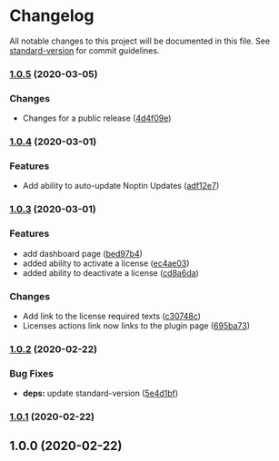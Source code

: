 # Changelog

All notable changes to this project will be documented in this file. See [standard-version](https://github.com/conventional-changelog/standard-version) for commit guidelines.

### [1.0.5](https://github.com/hizzle-co/noptin-updates/compare/v1.0.4...v1.0.5) (2020-03-05)


### Changes

* Changes for a public release ([4d4f09e](https://github.com/hizzle-co/noptin-updates/commit/4d4f09ee6d990ec9ffebd8d4044dfc27e7cff77c))

### [1.0.4](https://github.com/hizzle-co/noptin-updates/compare/v1.0.3...v1.0.4) (2020-03-01)


### Features

* Add ability to auto-update Noptin Updates ([adf12e7](https://github.com/hizzle-co/noptin-updates/commit/adf12e752928f203379c94097bc17526b1e7abb0))

### [1.0.3](https://github.com/hizzle-co/noptin-updates/compare/v1.0.2...v1.0.3) (2020-03-01)


### Features

* add dashboard page ([bed97b4](https://github.com/hizzle-co/noptin-updates/commit/bed97b4c5829f33232b4e435c4700cd6db226c8e))
* added ability to activate a license ([ec4ae03](https://github.com/hizzle-co/noptin-updates/commit/ec4ae0396f08cf6deefbbf745e5e53302f3a9dff))
* added ability to deactivate a license ([cd8a6da](https://github.com/hizzle-co/noptin-updates/commit/cd8a6da6e6a02f668866a3c1461b39e5d2fc69e8))


### Changes

* Add link to the license required texts ([c30748c](https://github.com/hizzle-co/noptin-updates/commit/c30748c8fa63bde13c982f0bf418aa5240cd65e1))
* Licenses actions link now links to the plugin page ([695ba73](https://github.com/hizzle-co/noptin-updates/commit/695ba73b12e64af15553f534475c6b7a1a60df2b))

### [1.0.2](https://github.com/hizzle-co/noptin-updates/compare/v1.0.1...v1.0.2) (2020-02-22)


### Bug Fixes

* **deps:** update standard-version ([5e4d1bf](https://github.com/hizzle-co/noptin-updates/commit/5e4d1bf008ba0c4d2efc796bba457e31c08c1735))

### [1.0.1](https://github.com/hizzle-co/noptin-updates/compare/v1.0.0...v1.0.1) (2020-02-22)

## 1.0.0 (2020-02-22)
